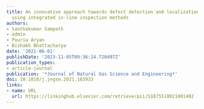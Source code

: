 ```yaml
---
title: An innovative approach towards defect detection and localization in gas pipelines
  using integrated in-line inspection methods
authors:
- Santhakumar Sampath
- admin
- Pouria Aryan
- Bishakh Bhattacharya
date: '2021-06-01'
publishDate: '2023-11-05T09:36:24.720497Z'
publication_types:
- article-journal
publication: '*Journal of Natural Gas Science and Engineering*'
doi: 10.1016/j.jngse.2021.103933
links:
- name: URL
  url: https://linkinghub.elsevier.com/retrieve/pii/S1875510021001402
---
```

